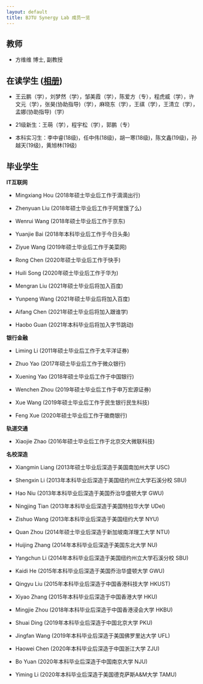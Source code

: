 ```yaml
---
layout: default
title: BJTU Synergy Lab 成员一览
---
```


## 教师

- 方维维 博士, 副教授


## 在读学生 ([相册](https://fangvv.gitee.io/homepage/activities))

- 王云鹏（学），刘梦然（学），邹美霞（学），陈爱方（专），程虎威（学），许文元（学），张昊(协助指导)（学），麻晓东（学），王祺（学），王清立（学），孟娜(协助指导)（学）

- 21级新生：王萌（学），程宇松（学），郭鹏（专）

- 本科实习生：李中睿(18级)，任中伟(18级)，胡一寒(18级)，陈文鑫(19级)，孙越天(19级)，黄旭林(19级)

## 毕业学生

**IT互联网**

- Mingxiang Hou (2018年硕士毕业后工作于滴滴出行)

- Zhenyuan Liu (2018年硕士毕业后工作于阿里饿了么)

- Wenrui Wang (2018年硕士毕业后工作于京东)

- Yuanjie Bai (2018年本科毕业后工作于今日头条)

- Ziyue Wang (2019年硕士毕业后工作于美菜网)

- Rong Chen (2020年硕士毕业后工作于快手)

- Huili Song (2020年硕士毕业后工作于华为)

- Mengran Liu (2021年硕士毕业后将加入百度)

- Yunpeng Wang (2021年硕士毕业后将加入百度)

- Aifang Chen (2021年硕士毕业后将加入跟谁学)

- Haobo Guan (2021年本科毕业后将加入字节跳动)

**银行金融**

- Liming Li (2011年硕士毕业后工作于太平洋证券)

- Zhuo Yao (2017年硕士毕业后工作于微众银行)

- Xuening Yao (2018年硕士毕业后工作于中国银行)

- Wenchen Zhou (2019年硕士毕业后工作于申万宏源证券)

- Xue Wang (2019年硕士毕业后工作于民生银行民生科技)

- Feng Xue (2020年硕士毕业后工作于徽商银行)

**轨道交通**

- Xiaojie Zhao (2016年硕士毕业后工作于北京交大微联科技)

**名校深造**

- Xiangmin Liang (2013年硕士毕业后深造于美国南加州大学 USC)

- Shengxin Li (2013年本科毕业后深造于美国纽约州立大学石溪分校 SBU)

- Hao Niu (2013年本科毕业后深造于美国乔治华盛顿大学 GWU)

- Ningjing Tian (2013年本科毕业后深造于美国特拉华大学 UDel)

- Zishuo Wang (2013年本科毕业后深造于美国纽约大学 NYU)

- Quan Zhou (2014年硕士毕业后深造于新加坡南洋理工大学 NTU)

- Huijing Zhang (2014年本科毕业后深造于美国东北大学 NU)

- Yangchun Li (2014年本科毕业后深造于美国纽约州立大学石溪分校 SBU)

- Kaidi He (2015年本科毕业后深造于美国乔治华盛顿大学 GWU)

- Qingyu Liu (2015年本科毕业后深造于中国香港科技大学 HKUST)

- Xiyao Zhang (2015年本科毕业后深造于中国香港大学 HKU)

- Mingjie Zhou (2018年本科毕业后深造于中国香港浸会大学 HKBU)

- Shuai Ding (2019年本科毕业后深造于中国北京大学 PKU)

- Jingfan Wang (2019年本科毕业后深造于美国佛罗里达大学 UFL)

- Haowei Chen (2020年本科毕业后深造于中国浙江大学 ZJU)

- Bo Yuan (2020年本科毕业后深造于中国南京大学 NJU)

- Yiming Li (2020年本科毕业后深造于美国德克萨斯A&M大学 TAMU)
